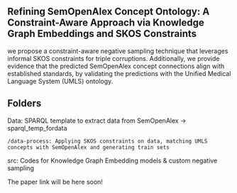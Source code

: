 ## Refining SemOpenAlex Concept Ontology: A Constraint-Aware Approach via Knowledge Graph Embeddings and SKOS Constraints

we propose a constraint-aware negative sampling technique that leverages informal SKOS constraints for triple corruptions. Additionally, we provide evidence that the predicted SemOpenAlex concept connections align with established standards, by validating the predictions with the Unified Medical Language System (UMLS) ontology.

## Folders
Data: SPARQL template to extract data from SemOpenAlex -> sparql_temp_fordata 

    /data-process: Applying SKOS constraints on data, matching UMLS concepts with SemOpenAlex and generating train sets

src: Codes for Knowledge Graph Embedding models & custom negative sampling


The paper link will be here soon!